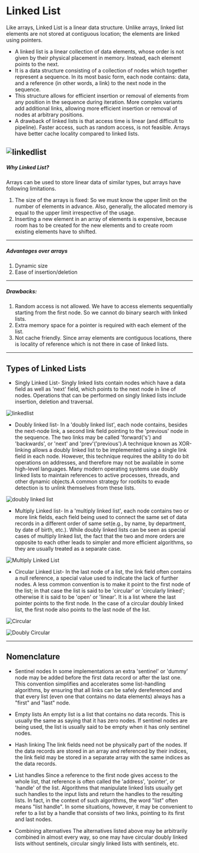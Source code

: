 # Linked List
Like arrays, Linked List is a linear data structure. Unlike arrays, linked list elements are not stored at contiguous location; the elements are linked using pointers.
+ A linked list is a linear collection of data elements, whose order is not given by their physical placement in memory. Instead, each element points to the next.
+ It is a data structure consisting of a collection of nodes which together represent a sequence. In its most basic form, each node contains: data, and a reference (in other words, a link) to the next node in the sequence.
+ This structure allows for efficient insertion or removal of elements from any position in the sequence during iteration. More complex variants add additional links, allowing more efficient insertion or removal of nodes at arbitrary positions.
+ A drawback of linked lists is that access time is linear (and difficult to pipeline). Faster access, such as random access, is not feasible. Arrays have better cache locality compared to linked lists.

![linkedlist](https://www.geeksforgeeks.org/wp-content/uploads/gq/2013/03/Linkedlist.png)
---
##### Why Linked List?
Arrays can be used to store linear data of similar types, but arrays have following limitations.
1) The size of the arrays is fixed: So we must know the upper limit on the number of elements in advance. Also, generally, the allocated memory is equal to the upper limit irrespective of the usage.
2) Inserting a new element in an array of elements is expensive, because room has to be created for the new elements and to create room existing elements have to shifted.
---
##### Advantages over arrays
1) Dynamic size
2) Ease of insertion/deletion
---
##### Drawbacks:
1) Random access is not allowed. We have to access elements sequentially starting from the first node. So we cannot do binary search with linked lists.
2) Extra memory space for a pointer is required with each element of the list.
3) Not cache friendly. Since array elements are contiguous locations, there is locality of reference which is not there in case of linked lists.
---
## Types of Linked Lists
+ Singly Linked List- Singly linked lists contain nodes which have a data field as well as 'next' field, which points to the next node in line of nodes. Operations that can be performed on singly linked lists include insertion, deletion and traversal.

![linkedlist](https://sites.google.com/site/merasemester/_/rsrc/1299735495955/data-structures/linked-list/singly%20linked%20list.JPG)

+ Doubly linked list- In a 'doubly linked list', each node contains, besides the next-node link, a second link field pointing to the 'previous' node in the sequence. The two links may be called 'forward('s') and 'backwards', or 'next' and 'prev'('previous').A technique known as XOR-linking allows a doubly linked list to be implemented using a single link field in each node. However, this technique requires the ability to do bit operations on addresses, and therefore may not be available in some high-level languages.
Many modern operating systems use doubly linked lists to maintain references to active processes, threads, and other dynamic objects.A common strategy for rootkits to evade detection is to unlink themselves from these lists.

![doubly linked list](https://www.geeksforgeeks.org/wp-content/uploads/gq/2014/03/DLL1.png)

+ Multiply Linked list- In a 'multiply linked list', each node contains two or more link fields, each field being used to connect the same set of data records in a different order of same set(e.g., by name, by department, by date of birth, etc.). While doubly linked lists can be seen as special cases of multiply linked list, the fact that the two and more orders are opposite to each other leads to simpler and more efficient algorithms, so they are usually treated as a separate case.

![Multiply Linked List](https://1.bp.blogspot.com/-0mamW0g0aj4/WsdhArwUTCI/AAAAAAAACi4/Fx8YEYGb7zkJIJSxQEUTdNa-A9jbLyWaQCLcBGAs/s640/MLL.jpg)

+ Circular Linked List- In the last node of a list, the link field often contains a null reference, a special value used to indicate the lack of further nodes. A less common convention is to make it point to the first node of the list; in that case the list is said to be 'circular' or 'circularly linked'; otherwise it is said to be 'open' or 'linear'. It is a list where the last pointer points to the first node.
In the case of a circular doubly linked list, the first node also points to the last node of the list.

![Circular](http://www.worldbestlearningcenter.com/index_files/Circularly-linkedlist.png)

![Doubly Circular](https://omkarnathsingh.files.wordpress.com/2015/07/dcll.gif)

---

## Nomenclature 

+ Sentinel nodes
In some implementations an extra 'sentinel' or 'dummy' node may be added before the first data record or after the last one. This convention simplifies and accelerates some list-handling algorithms, by ensuring that all links can be safely dereferenced and that every list (even one that contains no data elements) always has a "first" and "last" node.

+ Empty lists
An empty list is a list that contains no data records. This is usually the same as saying that it has zero nodes. If sentinel nodes are being used, the list is usually said to be empty when it has only sentinel nodes.

+ Hash linking
The link fields need not be physically part of the nodes. If the data records are stored in an array and referenced by their indices, the link field may be stored in a separate array with the same indices as the data records.

+ List handles
Since a reference to the first node gives access to the whole list, that reference is often called the 'address', 'pointer', or 'handle' of the list. Algorithms that manipulate linked lists usually get such handles to the input lists and return the handles to the resulting lists. In fact, in the context of such algorithms, the word "list" often means "list handle". In some situations, however, it may be convenient to refer to a list by a handle that consists of two links, pointing to its first and last nodes.

+ Combining alternatives
The alternatives listed above may be arbitrarily combined in almost every way, so one may have circular doubly linked lists without sentinels, circular singly linked lists with sentinels, etc.
